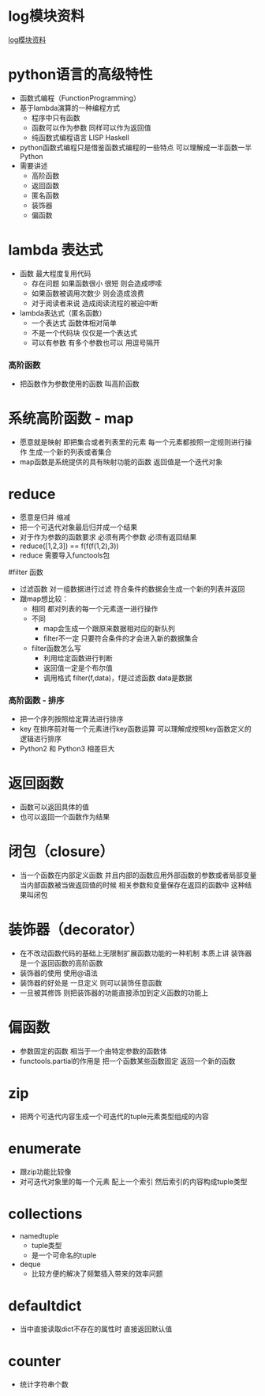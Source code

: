 # log模块资料
[log模块资料](https://www.cnblogs.com/yyds/p/6901864.html)

# python语言的高级特性
- 函数式编程（FunctionProgramming）
- 基于lambda演算的一种编程方式
    - 程序中只有函数
    - 函数可以作为参数 同样可以作为返回值
    - 纯函数式编程语言 LISP  Haskell
- python函数式编程只是借鉴函数式编程的一些特点 可以理解成一半函数一半Python
- 需要讲述
    - 高阶函数
    - 返回函数
    - 匿名函数
    - 装饰器
    - 偏函数
    
# lambda 表达式
- 函数 最大程度复用代码
    - 存在问题 如果函数很小 很短 则会造成啰嗦
    - 如果函数被调用次数少 则会造成浪费
    - 对于阅读者来说 造成阅读流程的被迫中断
- lambda表达式（匿名函数）
    - 一个表达式 函数体相对简单
    - 不是一个代码块 仅仅是一个表达式
    - 可以有参数 有多个参数也可以 用逗号隔开 
    
### 高阶函数
- 把函数作为参数使用的函数 叫高阶函数

# 系统高阶函数 - map
- 愿意就是映射 即把集合或者列表里的元素 每一个元素都按照一定规则进行操作 生成一个新的列表或者集合
- map函数是系统提供的具有映射功能的函数 返回值是一个迭代对象
           
# reduce
- 愿意是归并 缩减
- 把一个可迭代对象最后归并成一个结果
- 对于作为参数的函数要求 必须有两个参数 必须有返回结果
- reduce([1,2,3])  == f(f(f(1,2),3))
- reduce 需要导入functools包    

#filter 函数
- 过滤函数 对一组数据进行过滤 符合条件的数据会生成一个新的列表并返回
- 跟map想比较：
    - 相同 都对列表的每一个元素逐一进行操作
    - 不同
        - map会生成一个跟原来数据相对应的新队列
        - filter不一定 只要符合条件的才会进入新的数据集合
    - filter函数怎么写
        - 利用给定函数进行判断
        - 返回值一定是个布尔值
        - 调用格式  filter(f,data)，f是过滤函数 data是数据 
        
### 高阶函数 - 排序
- 把一个序列按照给定算法进行排序
- key 在排序前对每一个元素进行key函数运算 可以理解成按照key函数定义的逻辑进行排序
- Python2 和 Python3 相差巨大

# 返回函数
- 函数可以返回具体的值
- 也可以返回一个函数作为结果

# 闭包（closure）              
- 当一个函数在内部定义函数 并且内部的函数应用外部函数的参数或者局部变量 当内部函数被当做返回值的时候 相关参数和变量保存在返回的函数中 这种结果叫闭包

# 装饰器（decorator）
- 在不改动函数代码的基础上无限制扩展函数功能的一种机制 本质上讲 装饰器是一个返回函数的高阶函数
- 装饰器的使用 使用@语法
- 装饰器的好处是 一旦定义 则可以装饰任意函数
- 一旦被其修饰 则把装饰器的功能直接添加到定义函数的功能上

# 偏函数
- 参数固定的函数 相当于一个由特定参数的函数体
- functools.partial的作用是 把一个函数某些函数固定 返回一个新的函数
          
# zip
- 把两个可迭代内容生成一个可迭代的tuple元素类型组成的内容  

# enumerate
- 跟zip功能比较像
- 对可迭代对象里的每一个元素 配上一个索引 然后索引的内容构成tuple类型

# collections
- namedtuple
    - tuple类型
    - 是一个可命名的tuple    
- deque
    - 比较方便的解决了频繁插入带来的效率问题
    
# defaultdict
- 当中直接读取dict不存在的属性时 直接返回默认值 

# counter
- 统计字符串个数        